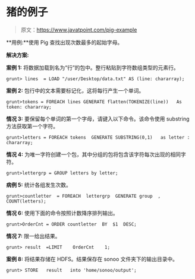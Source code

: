 # 猪的例子

> 原文：<https://www.javatpoint.com/pig-example>

**用例:**使用 Pig 查找出现次数最多的起始字母。

**解决方案:**

**案例 1:** 将数据加载到名为“行”的包中。整行粘贴到字符数组类型的元素行。

```
grunt> lines  = LOAD "/user/Desktop/data.txt" AS (line: chararray);

```

**案例 2:** 包行中的文本需要标记化，这将每行产生一个单词。

```
grunt>tokens = FOREACH lines GENERATE flatten(TOKENIZE(line))   As token: chararray;

```

**情况 3:** 要保留每个单词的第一个字母，请键入以下命令。该命令使用 substring 方法获取第一个字符。

```
grunt>letters = FOREACH tokens  GENERATE SUBSTRING(0,1)   as letter : chararray;

```

**情况 4:** 为唯一字符创建一个包，其中分组的包将包含该字符每次出现的相同字符。

```
grunt>lettergrp = GROUP letters by letter;

```

**病例 5:** 统计各组发生次数。

```
grunt>countletter  = FOREACH  lettergrp  GENERATE group  , COUNT(letters);

```

**情况 6:** 使用下面的命令按照计数降序排列输出。

```
grunt>OrderCnt = ORDER countletter  BY  $1  DESC;

```

**情况 7:** 限一给出结果。

```
grunt> result  =LIMIT    OrderCnt    1;

```

**案例 8:** 将结果存储在 HDFS。结果保存在 sonoo 文件夹下的输出目录中。

```
grunt> STORE   result   into 'home/sonoo/output';

```